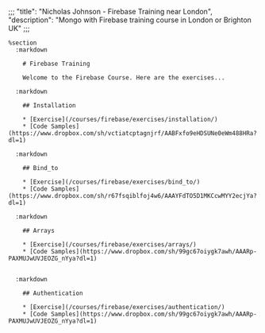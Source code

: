 ;;;
"title": "Nicholas Johnson - Firebase Training near London",
"description": "Mongo with Firebase training course in London or Brighton UK"
;;;

    %section
      :markdown

        # Firebase Training

        Welcome to the Firebase Course. Here are the exercises...

      :markdown

        ## Installation

        * [Exercise](/courses/firebase/exercises/installation/)
        * [Code Samples](https://www.dropbox.com/sh/vctiatcptagnjrf/AABFxfo9eHDSUNe0eWm488HRa?dl=1)

      :markdown

        ## Bind_to

        * [Exercise](/courses/firebase/exercises/bind_to/)
        * [Code Samples](https://www.dropbox.com/sh/r67fsqiblfoj4w6/AAAYFdTO5D1MKCcwMYY2ecjYa?dl=1)

      :markdown

        ## Arrays

        * [Exercise](/courses/firebase/exercises/arrays/)
        * [Code Samples](https://www.dropbox.com/sh/99gc67oiygk7awh/AAARp-PAXMUJwUVJEOZG_nYya?dl=1)


      :markdown

        ## Authentication

        * [Exercise](/courses/firebase/exercises/authentication/)
        * [Code Samples](https://www.dropbox.com/sh/99gc67oiygk7awh/AAARp-PAXMUJwUVJEOZG_nYya?dl=1)

